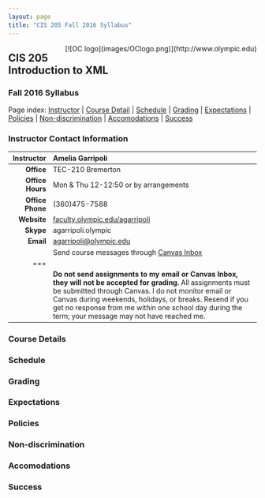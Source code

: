 ```yaml
---
layout: page
title: "CIS 205 Fall 2016 Syllabus"
---
```


<span style="float:right;">
[![OC logo](images/OClogo.png)](http://www.olympic.edu)
</span>

## CIS 205 Introduction to XML

### Fall 2016 Syllabus

<i class="fa fa-bars"></i> Page index: [Instructor](#instructor-contact-information) | [Course Detail](#course-detail) | 
[Schedule](#schedule) | [Grading](#grading) | [Expectations](#expectations) | 
[Policies](#policies) | [Non-discrimination](#non-discrimination) | 
[Accomodations](#accomodations) | [Success](#success)

### Instructor Contact Information

| **Instructor** | Amelia Garripoli
|--:|:--
| **Office** | TEC-210 Bremerton
| **Office Hours** | Mon & Thu 12-12:50 or by arrangements 
| **Office Phone** | (360)475-7588
| **Website** | [faculty.olympic.edu/agarripoli](http://faculty.olympic.edu/agarripoli)
| **Skype** | agarripoli.olympic
| **Email** | agarripoli@olympic.edu
| | Send course messages through [Canvas Inbox](https://olympic.instructure.com/conversations?)
|===
|| <strong>Do not send assignments to my email or Canvas Inbox, they will not be accepted for grading.</strong> All assignments must be submitted through Canvas. I do not monitor email or Canvas during weekends, holidays, or breaks. Resend if you get no response from me within one school day during the term; your message may not have reached me.


### Course Details

### Schedule

### Grading

### Expectations

### Policies

### Non-discrimination

### Accomodations

### Success


